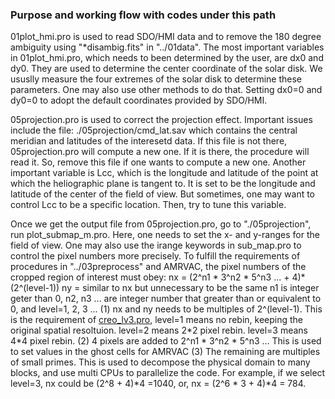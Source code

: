 ### Purpose and working flow with codes under this path

01plot_hmi.pro is used to read SDO/HMI data and to remove the 180 degree ambiguity using 
"*disambig.fits" in "../01data". The most important variables in 01plot_hmi.pro, which 
needs to been determined by the user, are dx0 and dy0. They are used to determine the 
center coordinate of the solar disk. We ususlly measure the four extremes of the solar 
disk to determine these parameters. One may also use other methods to do that. Setting 
dx0=0 and dy0=0 to adopt the default coordinates provided by SDO/HMI.

05projection.pro is used to correct the projection effect. Important issues include the
file:
./05projection/cmd_lat.sav
which contains the central meridian and latitudes of the interesetd data. If this file
is not there, 05projection.pro will compute a new one. If it is there, the procedure 
will read it. So, remove this file if one wants to compute a new one. Another important
variable is Lcc, which is the longitude and latitude of the point at which the heliographic 
plane is tangent to. It is set to be the longitude and latitude of the center of the field 
of view. But sometimes, one may want to control Lcc to be a specific location. Then, try
to tune this variable.

Once we get the output file from 05projection.pro, go to "./05projection", run plot_submap_m.pro.
Here, one needs to set the x- and y-ranges for the field of view. One may also use the irange
keywords in sub_map.pro to control the pixel numbers more precisely. To fulfill the requirements
of procedures in "../03preprocess" and AMRVAC, the pixel numbers of the cropped region of
interest must obey:
nx = (2^n1 \* 3^n2 \* 5^n3 ... + 4)\*(2^(level-1))
ny = similar to nx but unnecessary to be the same
n1 is integer geter than 0, n2, n3 ... are integer number that greater than or equivalent to 0,
and level=1, 2, 3 ...
(1) nx and ny needs to be multiples of 2^(level-1). This is the requirement of [creo_lv3.pro](https://github.com/njuguoyang/magnetic_modeling_codes/blob/main/example/example_vector_magnetic_field_20150827/03preprocess/creb_lv3.pro),
    level=1 means no rebin, keeping the original spatial resoltuion. 
    level=2 means 2\*2 pixel rebin. 
    level=3 means 4\*4 pixel rebin.
(2) 4 pixels are added to 2^n1 * 3^n2 * 5^n3 ... This is used to set values in the ghost cells
    for AMRVAC
(3) The remaining are multiples of small primes. This is used to decompose the physical domain
    to many blocks, and use multi CPUs to parallelize the code.
For example, if we select level=3, nx could be (2^8 + 4)\*4 =1040, or, nx = (2^6 \* 3 + 4)\*4 = 784.
